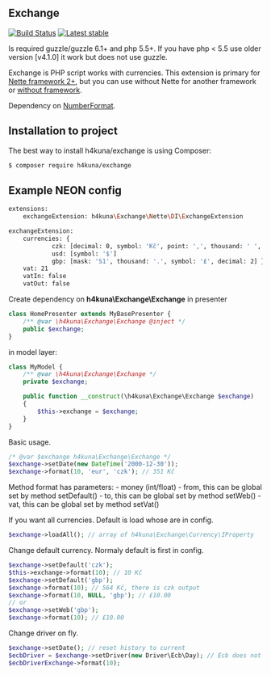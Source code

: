 Exchange
-------
[![Build Status](https://travis-ci.org/h4kuna/exchange.svg?branch=master)](https://travis-ci.org/h4kuna/exchange)
[![Latest stable](https://img.shields.io/packagist/v/h4kuna/exchange.svg)](https://packagist.org/packages/h4kuna/exchange)

Is required guzzle/guzzle 6.1+ and php 5.5+. If you have php < 5.5 use older version [v4.1.0] it work but does not use guzzle.

Exchange is PHP script works with currencies. This extension is primary for [Nette framework 2+](http://nette.org/), but you can use without Nette for another framework or [without framework](src/NoFramework).

Dependency on [NumberFormat](//github.com/h4kuna/number-format).

Installation to project
-----------------------
The best way to install h4kuna/exchange is using Composer:
```sh
$ composer require h4kuna/exchange
```

Example NEON config
-------------------
```sh
extensions:
    exchangeExtension: h4kuna\Exchange\Nette\DI\ExchangeExtension

exchangeExtension:
    currencies: {
            czk: [decimal: 0, symbol: 'Kč', point: ',', thousand: ' ', mask: '1 S', flag: 10]
            usd: [symbol: '$']
            gbp: [mask: 'S1', thousand: '.', symbol: '£', decimal: 2] }
    vat: 21
    vatIn: false
    vatOut: false
```

Create dependency on **h4kuna\Exchange\Exchange** in presenter
```php
class HomePresenter extends MyBasePresenter {
    /** @var \h4kuna\Exchange\Exchange @inject */
    public $exchange;
}
```
in model layer:
```php
class MyModel {
    /** @var \h4kuna\Exchange\Exchange */
    private $exchange;

    public function __construct(\h4kuna\Exchange\Exchange $exchange)
    {
        $this->exchange = $exchange;
    }
}
```


Basic usage.
```php
/* @var $exchange h4kuna\Exchange\Exchange */
$exchange->setDate(new DateTime('2000-12-30'));
$exchange->format(10, 'eur', 'czk'); // 351 Kč
```

Method format has parameters:
	- money (int/float)
	- from, this can be global set by method setDefault()
	- to, this can be global set by method setWeb()
	- vat, this can be global set by method setVat()

If you want all currencies. Default is load whose are in config.
```php
$exchange->loadAll(); // array of h4kuna\Exchange\Currency\IProperty
```

Change default currency. Normaly default is first in config.
```php
$exchange->setDefault('czk');
$this->exchange->format(10); // 10 Kč
$exchange->setDefault('gbp');
$exchange->format(10); // 564 Kč, there is czk output
$exchange->format(10, NULL, 'gbp'); // £10.00
// or
$exchange->setWeb('gbp');
$exchange->format(10); // £10.00
```

Change driver on fly.
```php
$exchange->setDate(); // reset history to current
$ecbDriver = $exchange->setDriver(new Driver\Ecb\Day); // Ecb does not support history, yet
$ecbDriverExchange->format(10);
```

